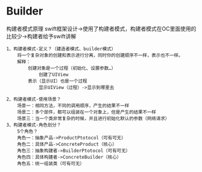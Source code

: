# Builder
构建者模式原理
swift框架设计->使用了构建者模式，构建者模式在OC里面使用的比较少->构建者给予swift讲解

	1、构建者模式-定义？（建造者模式、builder模式）
		将一个复杂对象的创建和表示进行分离，同时你的创建顺序不一样，表示也不一样。
		解释：
			创建对象是一个过程（初始化、设置参数…）
				创建了UIView
			表示（显示UI）也是一个过程
				显示UIView（过程）->显示到哪里去

	2、构建者模式-使用场景？
		场景一：相同方法，不同的调用顺序，产生的结果不一样
		场景二：多个部件，都可以组装在一个对象上，但是产生的结果不一样
		场景三：当一个类非常复杂的时候，并且进行初始化默认的参数（网络请求）
	3、构建者模式-角色划分？
		5个角色？
		角色一：抽象产品->ProductPtotocol（可有可无）
		角色二：具体产品->ConcreteProduct（核心）
		角色三：抽象构建者->BuilderPtotocol（可有可无）
		角色四：具体构建者->ConcreteBuilder（核心）
		角色五：统一组装类（可有可无）

